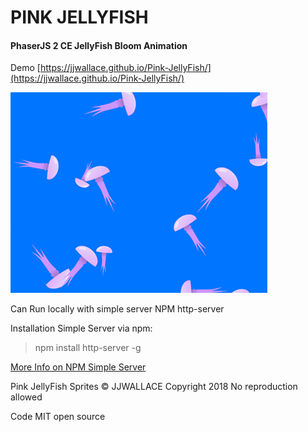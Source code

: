 # PINK JELLYFISH #
#### PhaserJS 2 CE JellyFish Bloom Animation ###



Demo
[https://jjwallace.github.io/Pink-JellyFish/](https://jjwallace.github.io/Pink-JellyFish/)

![alt text](https://raw.githubusercontent.com/jjwallace/Pink-JellyFish/master/assets/screenshot/jellyfish.png)

Can Run locally with simple server NPM http-server

Installation Simple Server via npm:

> npm install http-server -g 

[More Info on NPM Simple Server](https://www.npmjs.com/package/http-server)

Pink JellyFish Sprites © JJWALLACE Copyright 2018
No reproduction allowed

Code MIT open source
